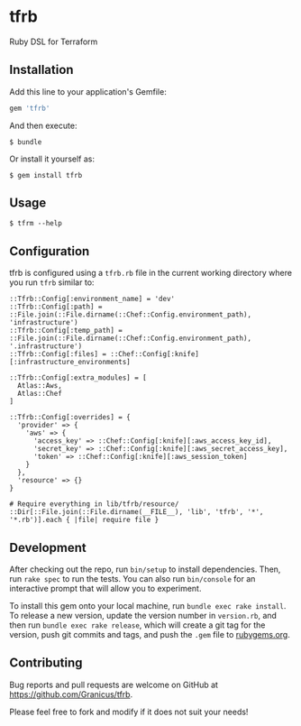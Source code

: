 # tfrb

Ruby DSL for Terraform

## Installation

Add this line to your application's Gemfile:

```ruby
gem 'tfrb'
```

And then execute:

    $ bundle

Or install it yourself as:

    $ gem install tfrb

## Usage

    $ tfrm --help

## Configuration

tfrb is configured using a `tfrb.rb` file in the current working directory where you run `tfrb` similar to:

    ::Tfrb::Config[:environment_name] = 'dev'
    ::Tfrb::Config[:path] = ::File.join(::File.dirname(::Chef::Config.environment_path), 'infrastructure')
    ::Tfrb::Config[:temp_path] = ::File.join(::File.dirname(::Chef::Config.environment_path), '.infrastructure')
    ::Tfrb::Config[:files] = ::Chef::Config[:knife][:infrastructure_environments]

    ::Tfrb::Config[:extra_modules] = [
      Atlas::Aws,
      Atlas::Chef
    ]

    ::Tfrb::Config[:overrides] = {
      'provider' => {
        'aws' => {
          'access_key' => ::Chef::Config[:knife][:aws_access_key_id],
          'secret_key' => ::Chef::Config[:knife][:aws_secret_access_key],
          'token' => ::Chef::Config[:knife][:aws_session_token]
        }
      },
      'resource' => {}
    }

    # Require everything in lib/tfrb/resource/
    ::Dir[::File.join(::File.dirname(__FILE__), 'lib', 'tfrb', '*', '*.rb')].each { |file| require file }

## Development

After checking out the repo, run `bin/setup` to install dependencies. Then, run `rake spec` to run the tests. You can also run `bin/console` for an interactive prompt that will allow you to experiment.

To install this gem onto your local machine, run `bundle exec rake install`. To release a new version, update the version number in `version.rb`, and then run `bundle exec rake release`, which will create a git tag for the version, push git commits and tags, and push the `.gem` file to [rubygems.org](https://rubygems.org).

## Contributing

Bug reports and pull requests are welcome on GitHub at https://github.com/Granicus/tfrb.

Please feel free to fork and modify if it does not suit your needs!
